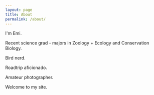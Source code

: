```yaml
---
layout: page
title: About
permalink: /about/
---
```


I'm Emi.

Recent science grad - majors in Zoology + Ecology and Conservation Biology.

Bird nerd.

Roadtrip aficionado.

Amateur photographer.

Welcome to my site.


[jekyll-organization]: https://github.com/jekyll


